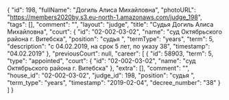 {
    "id": 198,
    "fullName": "Догиль Алиса Михайловна",
    "photoURL": "https://members2020by.s3.eu-north-1.amazonaws.com/judge_198",
    "tags": [],
    "comment": "",
    "layout": "judge",
    "title": "Судья Догиль Алиса Михайловна",
    "court": {
        "id": "02-002-03-02",
        "name": "суд Октябрьского района г. Витебска",
        "position": "судья ",
        "termType": "years",
        "term": 5,
        "description": "c 04.02.2019, на срок 5 лет, по указу 38",
        "timestamp": "04.02.2019"
    },
    "previousCourt": null,
    "career": [
        {
            "id": 58903,
            "term": 5,
            "type": "appointed",
            "court": {
                "id": "02-002-03-02",
                "name": "суд Октябрьского района г. Витебска"
            },
            "extra": [],
            "comment": "",
            "house_id": "02-002-03-02",
            "judge_id": 198,
            "position": "судья ",
            "term_type": "years",
            "timestamp": "2019-02-04",
            "decree_number": "38"
        }
    ]
}